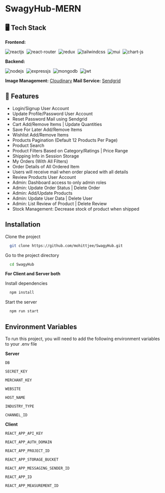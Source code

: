 # SwagyHub-MERN

## 🖥️ Tech Stack 
**Frontend:** 

![reactjs](https://img.shields.io/badge/React-20232A?style=for-the-badge&logo=react&logoColor=61DAFB)&nbsp;
![react-router](https://img.shields.io/badge/React_Router-CA4245?style=for-the-badge&logo=react-router&logoColor=white)&nbsp;
![redux](https://img.shields.io/badge/Redux-593D88?style=for-the-badge&logo=redux&logoColor=white)&nbsp;
![tailwindcss](https://img.shields.io/badge/Tailwind_CSS-38B2AC?style=for-the-badge&logo=tailwind-css&logoColor=white)&nbsp;
![mui](https://img.shields.io/badge/Material--UI-0081CB?style=for-the-badge&logo=material-ui&logoColor=white)&nbsp;
![chart-js](https://img.shields.io/badge/Chart.js-FF6384?style=for-the-badge&logo=chartdotjs&logoColor=white)&nbsp;

**Backend:**

![nodejs](https://img.shields.io/badge/Node.js-43853D?style=for-the-badge&logo=node.js&logoColor=white)&nbsp;
![expressjs](https://img.shields.io/badge/Express.js-000000?style=for-the-badge&logo=express&logoColor=white)&nbsp;
![mongodb](https://img.shields.io/badge/MongoDB-4EA94B?style=for-the-badge&logo=mongodb&logoColor=white)&nbsp;
![jwt](	https://img.shields.io/badge/JWT-000000?style=for-the-badge&logo=JSON%20web%20tokens&logoColor=white)&nbsp;


**Image Management:** [Cloudinary](https://cloudinary.com/)
**Mail Service:** [Sendgrid](https://sendgrid.com/)

## 🚀 Features
- Login/Signup User Account
- Update Profile/Password User Account
- Reset Password Mail using Sendgrid
- Cart Add/Remove Items | Update Quantities
- Save For Later Add/Remove Items
- Wishlist Add/Remove Items
- Products Pagination (Default 12 Products Per Page)
- Product Search
- Product Filters Based on Category/Ratings | Price Range
- Shipping Info in Session Storage
- My Orders (With All Filters)
- Order Details of All Ordered Item
- Users will receive mail when order placed with all details
- Review Products User Account
- Admin: Dashboard access to only admin roles
- Admin: Update Order Status | Delete Order
- Admin: Add/Update Products
- Admin: Update User Data | Delete User
- Admin: List Review of Product | Delete Review
- Stock Management: Decrease stock of product when shipped



## Installation

Clone the project

```bash
  git clone https://github.com/mohittjee/SwagyHub.git
```

Go to the project directory

```bash
  cd SwagyHub
```

**For Client and Server both** 

Install dependencies

```bash
  npm install
```

Start the server

```bash
  npm run start
```

## Environment Variables

To run this project, you will need to add the following environment variables to your .env file

**Server**

`DB`

`SECRET_KEY`

 `MERCHANT_KEY`
 
 `WEBSITE`

 `HOST_NAME`
 
 `INDUSTRY_TYPE`
 
 `CHANNEL_ID`

 **Client**
 
 `REACT_APP_API_KEY`
 
 `REACT_APP_AUTH_DOMAIN`

 `REACT_APP_PROJECT_ID` 
 
 `REACT_APP_STORAGE_BUCKET` 
 
 `REACT_APP_MESSAGING_SENDER_ID`
 
 `REACT_APP_ID`
 
 `REACT_APP_MEASUREMENT_ID`


